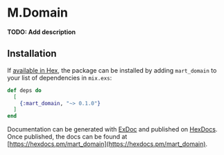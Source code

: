 # M.Domain

**TODO: Add description**

## Installation

If [available in Hex](https://hex.pm/docs/publish), the package can be installed
by adding `mart_domain` to your list of dependencies in `mix.exs`:

```elixir
def deps do
  [
    {:mart_domain, "~> 0.1.0"}
  ]
end
```

Documentation can be generated with [ExDoc](https://github.com/elixir-lang/ex_doc)
and published on [HexDocs](https://hexdocs.pm). Once published, the docs can
be found at [https://hexdocs.pm/mart_domain](https://hexdocs.pm/mart_domain).

